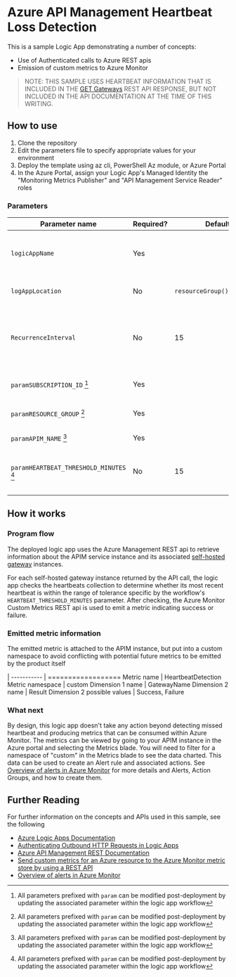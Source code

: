 # Azure API Management Heartbeat Loss Detection

This is a sample Logic App demonstrating a number of concepts:

- Use of Authenticated calls to Azure REST apis
- Emission of custom metrics to Azure Monitor

> NOTE: THIS SAMPLE USES HEARTBEAT INFORMATION THAT IS INCLUDED IN THE [GET Gateways](https://docs.microsoft.com/en-us/rest/api/apimanagement/2021-04-01-preview/gateway/get)
> REST API RESPONSE, BUT NOT INCLUDED IN THE API DOCUMENTATION AT THE TIME OF THIS WRITING.

## How to use

1. Clone the repository
1. Edit the parameters file to specify appropriate values for your environment
1. Deploy the template using az cli, PowerShell Az module, or Azure Portal
1. In the Azure Portal, assign your Logic App's Managed Identity the "Monitoring Metrics Publisher" and "API Management Service Reader" roles

### Parameters

Parameter name | Required? | Default | Description
-------------- | --------- | ------- | -----------
`logicAppName` | Yes | | The name of the logic app to be deployed. Must adhere to the [naming restrictions for Microsoft.Logic/workflows](https://docs.microsoft.com/en-us/azure/azure-resource-manager/management/resource-name-rules#microsoftlogic)
`logAppLocation` | No | `resourceGroup().location` | The Azure region where the logic app is to be deployed
`RecurrenceInterval` | No | 15 | Specifies the time in minutes to be used for timing executions of the logic app. After deployment, can be updated on the deployment trigger
`paramSUBSCRIPTION_ID` [^1] | Yes | | The subscription containing the APIM instance to be monitored
`paramRESOURCE_GROUP` [^1] | Yes | | The resource group containing the APIM instance to be monitored
`paramAPIM_NAME` [^1] | Yes | | The name of the APIM instance to be monitored
`paramHEARTBEAT_THRESHOLD_MINUTES` [^1] | No | 15 | The maximum time interval (in minutes) considered within tolerance to have not received a heartbeat

[^1]: All parameters prefixed with `param` can be modified post-deployment by updating the associated parameter within the logic app workflow

## How it works

### Program flow

The deployed logic app uses the Azure Management REST api to retrieve information about the APIM service instance and its associated [self-hosted gateway](https://docs.microsoft.com/en-us/azure/api-management/self-hosted-gateway-overview) instances.

For each self-hosted gateway instance returned by the API call, the logic app checks the heartbeats collection to determine whether its most recent heartbeat is within the range of tolerance specific by the workflow's `HEARTBEAT_THRESHOLD_MINUTES` parameter. After checking, the Azure Monitor Custom Metrics REST api is used to emit a metric indicating success or failure.

### Emitted metric information

The emitted metric is attached to the APIM instance, but put into a custom namespace to avoid conflicting with potential future metrics to be emitted by the product itself

 |
----------- | ==================
Metric name | HeartbeatDetection
Metric namespace | custom
Dimension 1 name | GatewayName
Dimension 2 name | Result
Dimension 2 possible values | Success, Failure

### What next

By design, this logic app doesn't take any action beyond detecting missed heartbeat and producing metrics that can be consumed within Azure Monitor. The metrics can be viewed by going to your APIM instance in the Azure portal and selecting the Metrics blade. You will need to filter for a namespace of "custom" in the Metrics blade to see the data charted. This data can be used to create an Alert rule and associated actions. See [Overview of alerts in Azure Monitor](https://docs.microsoft.com/en-us/azure/azure-monitor/alerts/alerts-overview) for more details and Alerts, Action Groups, and how to create them.

## Further Reading

For further information on the concepts and APIs used in this sample, see the following

- [Azure Logic Apps Documentation](https://docs.microsoft.com/en-us/azure/logic-apps/)
- [Authenticating Outbound HTTP Requests in Logic Apps](https://docs.microsoft.com/en-us/azure/logic-apps/logic-apps-securing-a-logic-app?tabs=azure-portal#add-authentication-outbound)
- [Azure API Management REST Documentation](https://docs.microsoft.com/en-us/rest/api/apimanagement/apimanagementrest/api-management-rest)
- [Send custom metrics for an Azure resource to the Azure Monitor metric store by using a REST API](https://docs.microsoft.com/en-us/azure/azure-monitor/essentials/metrics-store-custom-rest-api)
- [Overview of alerts in Azure Monitor](https://docs.microsoft.com/en-us/azure/azure-monitor/alerts/alerts-overview)
